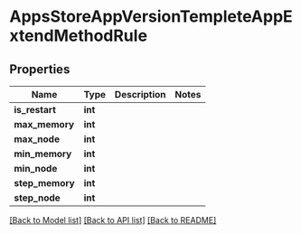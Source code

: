 # AppsStoreAppVersionTempleteAppExtendMethodRule

## Properties
Name | Type | Description | Notes
------------ | ------------- | ------------- | -------------
**is_restart** | **int** |  | 
**max_memory** | **int** |  | 
**max_node** | **int** |  | 
**min_memory** | **int** |  | 
**min_node** | **int** |  | 
**step_memory** | **int** |  | 
**step_node** | **int** |  | 

[[Back to Model list]](../README.md#documentation-for-models) [[Back to API list]](../README.md#documentation-for-api-endpoints) [[Back to README]](../README.md)


